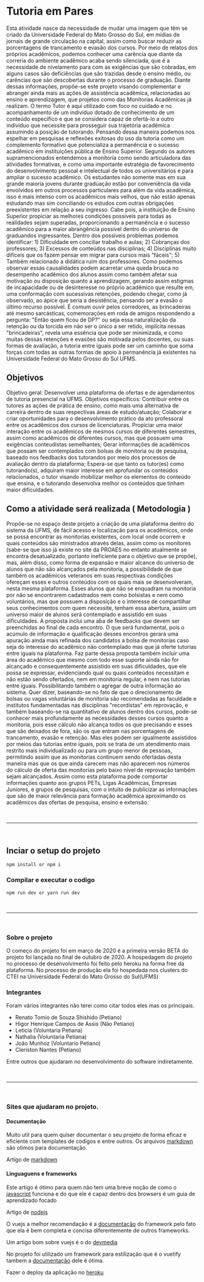 # Tutoria em Pares

Esta atividade nasce da necessidade de mudar uma imagem que têm se criado da Universidade Federal do Mato
Grosso do Sul, em mídias de jornais de grande circulação na capital, assim como buscar reduzir as porcentagens de
trancamento e evasão dos cursos. Por meio de relatos dos próprios acadêmicos, podemos conhecer uma carência
que diante da correria do ambiente acadêmico acaba sendo silenciada, que é a necessidade de nivelamento para
com as exigências que são cobradas, em alguns casos são deficiências que são trazidas desde o ensino médio, ou
carências que são descobertas durante o processo de graduação. Diante dessas informações, propõe-se este projeto
visando complementar e abranger ainda mais as ações de assistência acadêmica, relacionadas ao ensino e
aprendizagem, que projetos como das Monitorias Acadêmicas já realizam. O termo Tutor é aqui utilizado com foco
no cuidado e no acompanhamento de um indivíduo dotado de conhecimento de um conteúdo específico e que se
considera capaz de ofertá-lo a outro indivíduo que necessite para prosseguir sua trajetória acadêmica assumindo a
posição de tutorando. Pensando dessa maneira podemos nos espelhar em pesquisas e reflexões exitosas do uso da
tutoria como um complemento formativo que potencializa a permanência e o sucesso acadêmico em instituições
pública de Ensino Superior. Segundo os autores supramencionados entendemos a monitoria como sendo
articuladora das atividades formativas, e como uma importante estratégia de favorecimento do desenvolvimento
pessoal e intelectual de todos os universitários e para ampliar o sucesso acadêmico. Os estudantes não somente mas
em sua grande maioria jovens durante graduação estão por conveniência da vida envolvidos em outros processos
particulares para além da vida acadêmica, isso é mais intenso com os acadêmicos mais velhos, que não estão
apenas estudando mas sim conciliando os estudos com outras obrigações preexistentes em relação a seu ingresso.
Cabe pois, a instituição de Ensino Superior propiciar as melhores condições possíveis para todas as realidades
sejam superadas, proporcionando a permanência e o sucesso acadêmico para a maior abrangência possível dentro
do universo de graduandos ingressantes. Dentro dos possíveis problemas podemos identificar: 1) Dificuldade em
conciliar trabalho e aulas; 2) Cobranças dos professores; 3) Excessos de conteúdos nas disciplinas; 4) Disciplinas
muito difíceis que os fazem pensar em migrar para cursos mais "fáceis"; 5) Também relacionado a didática ruim
dos professores. Como podemos observar essas causalidades podem acarretar uma queda brusca no desempenho
acadêmico dos alunos assim como também afetar sua motivação ou disposição quanto a aprendizagem, gerando
assim estigmas de incapacidade ou de desinteresse no próprio acadêmico que resulte em, uma conformação com
sucessivas retenções, podendo chegar, como já observado, ao ápice que seria a desistência, pensando ser a evasão o
último recurso possível. É comum ouvir pelos corredores, as brincadeiras até mesmo sarcásticas, comemorações
em roda de amigos respondendo a pergunta: "Então quem ficou de DP?" ou seja essa naturalização da retenção ou
da torcida em não ser o único a ser retido, implícita nessas "brincadeiras", revela uma essência que pode ser
minimizada, e como muitas dessas retenções e evasões são motivada pelos docentes, ou suas formas de avaliação, a
tutoria entre iguais pode ser um caminho que soma forças com todas as outras formas de apoio à permanência já
existentes na Universidade Federal do Mato Grosso do Sul UFMS.

## Objetivos

Objetivo geral: Desenvolver uma plataforma de ofertas e de agendamentos de tutoria presencial na UFMS.
Objetivos específicos: Contribuir entre os tutores as ações de prática de ensino, como mais uma alternativa de
carreira dentro de suas respectivas áreas de estudo/atuação; Colaborar e criar oportunidades para o
desenvolvimento prático da ato professoral entre os acadêmicos dos cursos de licenciaturas. Propiciar uma maior
interação entre os acadêmicos de mesmos cursos de diferentes semestres, assim como acadêmicos de diferentes
cursos, mas que possuem uma exigências conteudistas semelhantes; Gerar informações de acadêmicos que possam
ser contemplados com bolsas de monitoria ou de pesquisa, baseado nos feedbacks dos tutorandos por meio dos
processos de avaliação dentro da plataforma; Espera-se que tanto os tutor(es) como tutorando(s), adquiram maior
interesse em aprofundar os conteúdos relacionados, o tutor visando mobilizar melhor os elementos do conteúdo que
ensina, e o tutorando desenvolva melhor os conteúdos que tinham maior dificuldades.

## Como a atividade será realizada ( Metodologia )

Propõe-se no espaço deste projeto a criação de uma plataforma dentro do sistema da UFMS, de fácil acesso e
localização para os acadêmicos, onde se possa encontrar as monitorias existentes, com local onde ocorrem e quais
conteúdos são ministrados através delas, assim como os monitores (sabe-se que isso já existe no site da PROAES
no entanto atualmente se encontra desatualizado, portanto ineficiente para o objetivo que se propõe), mas, além
disso, como forma de expansão e maior alcance do universo de alunos que não são alcançados pela monitoria, a
possibilidade de que também os acadêmicos veteranos em suas respectivas condições ofereçam esses e outros
conteúdos com os quais mais se desenvolveram, nesta mesma plataforma. Esses alunos que não se enquadram na
monitoria por não se encontrarem cadastrados nem como bolsistas e nem como voluntários, mas que possuem a
disposição e o interesse de compartilhar seus conhecimentos com quem necessite, tenham essa abertura, assim um
universo maior de alunos será contemplado e assistido em suas dificuldades. A proposta inclui uma aba de
feedbacks que devem ser preenchidas ao final de cada encontro. O que será fundamental, pois o acúmulo de
informação e qualificação desses encontros gerará uma apuração ainda mais refinada dos candidatos a bolsa de
monitorias caso seja do interesse do acadêmico não contemplado mas que já oferte tutorias entre iguais na
plataforma. Faz parte dessa proposta também incluir uma área do acadêmico que mesmo com todo esse suporte
ainda não for alcançado e consequentemente assistido em suas dificuldades, que ele possa se expressar,
evidenciando qual ou quais conteúdos necessitam e não estão sendo ofertados, nem em monitoria regular, e nem
nas tutorias entre iguais. Possibilitando também o agregar de outra informação ao sistema. Quer dizer, baseando-se
no fato de que o direcionamento de bolsas ou vagas voluntárias de monitoria são recomendadas as faculdade e
institutos fundamentadas nas disciplinas "recordistas" em reprovação, e também baseando-se na quantitativo de
alunos dentro dos cursos, pode-se conhecer mais profundamente as necessidades desses cursos quanto a monitoria,
pois esse cálculo não alcança todos os que precisando e esses que são deixados de fora, são os que entram nas
porcentagens de trancamento, evasão e retenção. Mas eles podem ser igualmente assistidos por meios das tutorias
entre iguais, pois se trata de um atendimento mais restrito mais individualizado ou para um grupo menor de
pessoas, permitindo assim que as monitorias continuem sendo ofertadas desta maneira mas que os que ainda
carecem mas não aparecem nos números do cálculo de oferta das monitorias pelo baixo nível de reprovação
também sejam alcançados. Assim como esta plataforma pode comportar informações quanto aos grupos PETs,
Ligas Acadêmicas, Empresas Juniores, e grupos de pesquisas, com o intuito de publicizar as informações que são
de maior relevância para formação acadêmica aproximando os acadêmicos das ofertas de pesquisa, ensino e
extensão.

&nbsp;

---

&nbsp;


## Inciar o setup do projeto
```
npm install or npm i
```

### Compilar e executar o codigo
```
npm run dev or yarn run dev
```

&nbsp;

---

&nbsp;

### Sobre o projeto
O começo do projeto foi em março de 2020 é a primeira versão BETA do projeto foi lançada no final de outubro de 2020. A hospedagem do projeto no processo de desenvolvimento foi feito pelo heroku na forma free da plataforma. No processo de produção ela foi hospedada nos clusters do CTEI na Universidade Federal do Mato Grosso do Sul(UFMS)

### Integrantes
Foram vários integrantes não terei como citar todos eles mas os principais.

* Renato Tomio de Souza Shishido (Petiano)
* Higor Henrique Campos de Assis (Não Petiano)
* Leticia (Voluntaria Petiana)
* Nathalia (Voluntaria Petiana)
* João Munhoz (Voluntario Petiano)
* Cleriston Nantes (Petiano)

Entre outros que ajudaram no desenvolvimento do software indiretamente.


&nbsp;

---

&nbsp;
### Sites que ajudaram no projeto.

#### Documentação

Muito util para quem quiser documentar o seu projeto de forma eficaz e eficiente
com templates de codigos e entre outros. Os arquivos [markdown](https://github.com/luong-komorebi/Markdown-Tutorial/blob/master/README_pt-BR.md) são otimos para documentação.

Artigo de [markdown](https://support.zendesk.com/hc/pt-br/articles/203691016-Formata%C3%A7%C3%A3o-de-texto-com-Markdown#topic_xqx_mvc_43__line_break)


#### Linguaguens e frameworks

Este artigo é ótimo para quem não tem uma breve noção de como o [javascript](https://www.devmedia.com.br/javascript/) funciona
e do que ele é capaz dentro dos browsers é um guia de aprendizado focado

Artigo de [nodejs](https://www.opus-software.com.br/node-js/)

O vuejs a melhor recomendação é a [documentação](https://vuejs.org/v2/guide/) do framework pelo fato que ela
é bem completa e concisa diferentemente de outros frameworks.

Um artigo bom sobre vuejs é o do [devmedia](https://www.devmedia.com.br/vue-js-tutorial/38042)

No projeto foi utilizado um framework para estilização que é o vuetify tambem a 
[documentação](https://vuetifyjs.com/en/introduction/why-vuetify/)
dele é ótima.

Fazer o deploy da aplicação no [heroku](https://medium.com/tableless/fazendo-deploy-de-apps-vue-webpack-no-heroku-89340028a88e)







